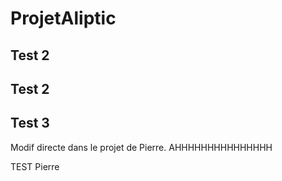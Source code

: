 # ProjetAliptic

## Test 2

## Test 2

## Test 3

Modif directe dans le projet de Pierre.
AHHHHHHHHHHHHHHH

TEST Pierre



